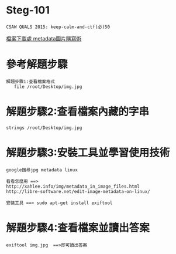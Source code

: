 # Steg-101
```
CSAW QUALS 2015: keep-calm-and-ctf(必)50
```
[檔案下載處 metadata圖片隱寫術](https://raw.githubusercontent.com/MyFirstSecurity2020/backup/main/steg/steg102/img.jpg)
# 參考解題步驟
```
解題步驟1:查看檔案格式
   file /root/Desktop/img.jpg
```

# 解題步驟2:查看檔案內藏的字串
```
strings /root/Desktop/img.jpg
```

# 解題步驟3:安裝工具並學習使用技術
```
google搜尋jpg metadata linux

看看怎麼用 ==>
http://xahlee.info/img/metadata_in_image_files.html
http://libre-software.net/edit-image-metadata-on-linux/

安裝工具 ==> sudo apt-get install exiftool

```
# 解題步驟4:查看檔案並讀出答案
```
exiftool img.jpg  ==>即可讀出答案
```
